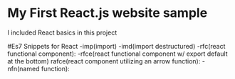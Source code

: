 # My First React.js website sample 

I included React basics in this project


#Es7 Snippets for React 
   -imp(import)
   -imd(import destructured)
   -rfc(react functional component):
   -rfce(react functional component w/ export default at the bottom)
   rafce(react component utilizing an arrow function):
   -nfn(named function):
   
